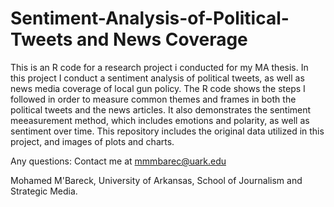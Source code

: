 # Sentiment-Analysis-of-Political-Tweets and News Coverage

This is an R code for a research project i conducted for my MA thesis. In this project I conduct a sentiment analysis of political tweets, as well as news media coverage of local gun policy. The R code shows the steps I followed in order to measure common themes and frames in both the political tweets and the news articles. It also demonstrates the sentiment meeasurement method, which includes emotions and polarity, as well as sentiment over time.
This repository includes the original data utilized in this project, and images of plots and charts.

Any questions: Contact me at mmmbarec@uark.edu

Mohamed M'Bareck, University of Arkansas, School of Journalism and Strategic Media.
